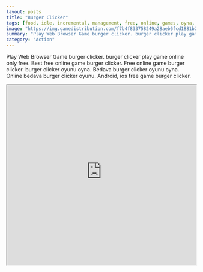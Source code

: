 ```yaml
---
layout: posts
title: "Burger Clicker"
tags: [food, idle, incremental, management, free, online, games, oyna, game, free, games, play, play, games]
image: "https://img.gamedistribution.com/f7b4f833758249a28aeb6fcd1881b284-512x384.jpeg"
summary: "Play Web Browser Game burger clicker. burger clicker play game online only free. Best free online game burger clicker. Free online game burger clicker. burger clicker oyunu oyna. Bedava burger clicker oyunu oyna. Online bedava burger clicker oyunu. Android, ios free game burger clicker."
category: "Action"
---
```


Play Web Browser Game burger clicker. burger clicker play game online only free. Best free online game burger clicker. Free online game burger clicker. burger clicker oyunu oyna. Bedava burger clicker oyunu oyna. Online bedava burger clicker oyunu. Android, ios free game burger clicker.

<iframe width="100%" height="480px;" src="https://html5.gamedistribution.com/f7b4f833758249a28aeb6fcd1881b284/"></iframe>